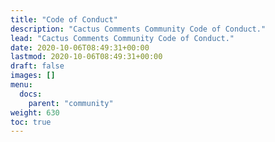 ```yaml
---
title: "Code of Conduct"
description: "Cactus Comments Community Code of Conduct."
lead: "Cactus Comments Community Code of Conduct."
date: 2020-10-06T08:49:31+00:00
lastmod: 2020-10-06T08:49:31+00:00
draft: false
images: []
menu:
  docs:
    parent: "community"
weight: 630
toc: true
---
```

